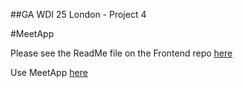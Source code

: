 ##GA WDI 25 London - Project 4

#MeetApp

Please see the ReadMe file on the Frontend repo [here](https://github.com/msherrington/Meet-App/blob/master/README.md)

Use MeetApp [here](https://meet-app-events.herokuapp.com/)
